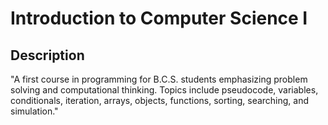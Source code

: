 # Introduction to Computer Science I

## Description
"A first course in programming for B.C.S. students emphasizing problem solving and computational thinking. Topics include pseudocode, variables, conditionals, iteration, arrays, objects, functions, sorting, searching, and simulation."
